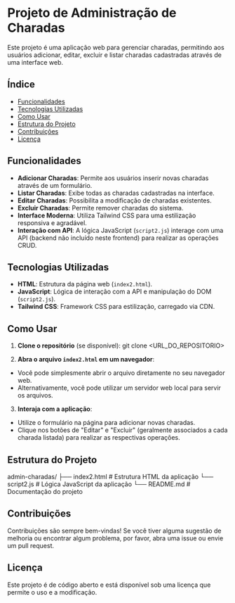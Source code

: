 # Projeto de Administração de Charadas

Este projeto é uma aplicação web para gerenciar charadas, permitindo aos usuários adicionar, editar, excluir e listar charadas cadastradas através de uma interface web.

## Índice

- [Funcionalidades](#funcionalidades)
- [Tecnologias Utilizadas](#tecnologias-utilizadas)
- [Como Usar](#como-usar)
- [Estrutura do Projeto](#estrutura-do-projeto)
- [Contribuições](#contribuições)
- [Licença](#licença)

## Funcionalidades

- **Adicionar Charadas**: Permite aos usuários inserir novas charadas através de um formulário.
- **Listar Charadas**: Exibe todas as charadas cadastradas na interface.
- **Editar Charadas**: Possibilita a modificação de charadas existentes.
- **Excluir Charadas**: Permite remover charadas do sistema.
- **Interface Moderna**: Utiliza Tailwind CSS para uma estilização responsiva e agradável.
- **Interação com API**: A lógica JavaScript (`script2.js`) interage com uma API (backend não incluído neste frontend) para realizar as operações CRUD.

## Tecnologias Utilizadas

- **HTML**: Estrutura da página web (`index2.html`).
- **JavaScript**: Lógica de interação com a API e manipulação do DOM (`script2.js`).
- **Tailwind CSS**: Framework CSS para estilização, carregado via CDN.

## Como Usar

1. **Clone o repositório** (se disponível):
git clone <URL_DO_REPOSITORIO>


2. **Abra o arquivo `index2.html` em um navegador**:
- Você pode simplesmente abrir o arquivo diretamente no seu navegador web.
- Alternativamente, você pode utilizar um servidor web local para servir os arquivos.

3. **Interaja com a aplicação**:
- Utilize o formulário na página para adicionar novas charadas.
- Clique nos botões de "Editar" e "Excluir" (geralmente associados a cada charada listada) para realizar as respectivas operações.

## Estrutura do Projeto

admin-charadas/
├── index2.html   # Estrutura HTML da aplicação
└── script2.js    # Lógica JavaScript da aplicação
└── README.md     # Documentação do projeto


## Contribuições

Contribuições são sempre bem-vindas! Se você tiver alguma sugestão de melhoria ou encontrar algum problema, por favor, abra uma issue ou envie um pull request.

## Licença

Este projeto é de código aberto e está disponível sob uma licença que permite o uso e a modificação.